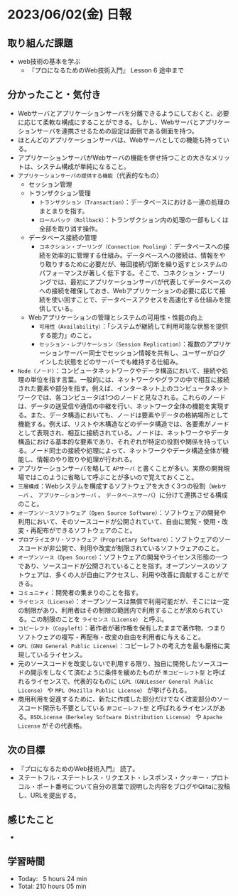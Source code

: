# 2023/06/02(金) 日報
## 取り組んだ課題
- web技術の基本を学ぶ
  - 『プロになるためのWeb技術入門』 Lesson 6 途中まで

## 分かったこと・気付き
- Webサーバとアプリケーションサーバを分離できるようにしておくと、必要に応じて柔軟な構成にすることができる。しかし、Webサーバとアプリケーションサーバを連携させるための設定は面倒である側面を持つ。
- ほとんどのアプリケーションサーバは、Webサーバとしての機能も持っている。
- アプリケーションサーバがWebサーバの機能を併せ持つことの大きなメリットは、システム構成が単純になること。
- `アプリケーションサーバの提供する機能`（代表的なもの）
  - セッション管理
  - トランザクション管理
    - `トランザクション（Transaction）`：データベースにおける一連の処理のまとまりを指す。
    - `ロールバック（Rollback）`：トランザクション内の処理の一部もしくは全部を取り消す操作。
  - データベース接続の管理
    - `コネクション・プーリング（Connection Pooling）`：データベースへの接続を効率的に管理する仕組み。データベースへの接続は、情報をやり取りするために必要だが、毎回接続/切断を繰り返すとシステムのパフォーマンスが著しく低下する。そこで、コネクション・プーリングでは、最初にアプリケーションサーバが代表してデータベースのへの接続を確保しておき、Webアプリケーションの必要に応じて接続を使い回すことで、データベースアクセスを高速化する仕組みを提供している。
  - Webアプリケーションの管理とシステムの可用性・性能の向上
    - `可用性（Availability）`：「システムが継続して利用可能な状態を提供する能力」のこと。
    - `セッション・レプリケーション（Session Replication）`：複数のアプリケーションサーバー同士でセッション情報を共有し、ユーザーがログインした状態をどのサーバーでも維持する仕組み。
- `Node（ノード）`：コンピュータネットワークやデータ構造において、接続や処理の単位を指す言葉。一般的には、ネットワークやグラフの中で相互に接続された要素や部分を指す。例えば、インターネット上のコンピュータネットワークでは、各コンピュータは1つのノードと見なされる。これらのノードは、データの送受信や通信の中継を行い、ネットワーク全体の機能を実現する。また、データ構造においても、ノードは要素やデータの格納場所として機能する。例えば、リストや木構造などのデータ構造では、各要素がノードとして表現され、相互に接続されている。ノードは、ネットワークやデータ構造における基本的な要素であり、それぞれが特定の役割や関係を持っている。ノード同士の接続や処理によって、ネットワークやデータ構造全体が機能し、情報のやり取りや処理が行われる。
- アプリケーションサーバを略して `APサーバ` と書くことが多い。実際の開発現場ではこのように省略して呼ぶことが多いので覚えておくこと。
- `三層構成`：Webシステムを構成するソフトウェアを大きく3つの役割（`Webサーバ` 、 `アプリケーションサーバ` 、 `データベースサーバ`）に分けて連携させる構成のこと。
- `オープンソースソフトウェア（Open Source Software）`：ソフトウェアの開発や利用において、そのソースコードが公開されていて、自由に閲覧・使用・改変・再配布ができるソフトウェアのこと。
- `プロプライエタリ・ソフトウェア（Proprietary Software）`：ソフトウェアのソースコードが非公開で、利用や改変が制限されているソフトウェアのこと。
- `オープンソース（Open Source）`：ソフトウェアの開発やライセンス形態の一つであり、ソースコードが公開されていることを指す。オープンソースのソフトウェアは、多くの人が自由にアクセスし、利用や改善に貢献することができる。
- `コミュニティ`：開発者の集まりのことを指す。
- `ライセンス（License）`：オープンソースは無償で利用可能だが、そこには一定の制限があり、利用者はその制限の範囲内で利用することが求められている。この制限のことを `ライセンス（License）` と呼ぶ。
- `コピーレフト（Copyleft）`：著作者が著作権を保有したままで著作物、つまりソフトウェアの複写・再配布・改変の自由を利用者に与えること。
- `GPL（GNU General Public License）`：コピーレフトの考え方を最も厳格に実現しているライセンス。
- 元のソースコードを改変しないで利用する限り、独自に開発したソースコードの開示をしなくて済むように条件を緩めたものが `準コピーレフト型` と呼ばれるライセンスで、代表的なものに `LGPL（GNULesser General Public License）` や `MPL（Mozilla Public License）` が挙げられる。
- 商用利用を促進するために、新たに作成した部分だけでなく改変部分のソースコード開示も不要としている `非コピーレフト型` と呼ばれるライセンスがある。`BSDLicense（Berkeley Software Distribution License）` や `Apache License` がその代表格。


## 次の目標
- 『プロになるためのWeb技術入門』 読了。
- ステートフル・ステートレス・リクエスト・レスポンス・クッキー・プロトコル・ポート番号について自分の言葉で説明した内容をブログやQiitaに投稿し、URLを提出する。

## 感じたこと
- 

## 学習時間
- Today:&nbsp;&nbsp; 5 hours 24 min
- Total: 210 hours 05 min
